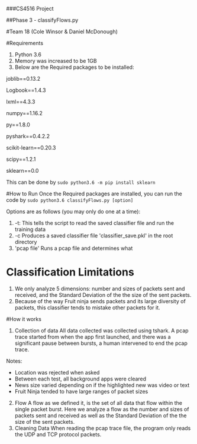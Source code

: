 ###CS4516 Project

##Phase 3 - classifyFlows.py

#Team 18 (Cole Winsor & Daniel McDonough)

#Requirements

1. Python 3.6
2. Memory was increased to be 1GB
3. Below are the Required packages to be installed:

  joblib==0.13.2

  Logbook==1.4.3

  lxml==4.3.3

  numpy==1.16.2

  py==1.8.0

  pyshark==0.4.2.2

  scikit-learn==0.20.3

  scipy==1.2.1

  sklearn==0.0


This can be done by
`sudo python3.6 -m pip install sklearn`


#How to Run
Once the Required packages are installed, you can run the code by
`sudo python3.6 classifyFlows.py [option]`


Options are as follows (you may only do one at a time):
1. -t: This tells the script to read the saved classifier file and run the training data
2. -c Produces a saved classifier file 'classifier_save.pkl' in the root directory
3. 'pcap file' Runs a pcap file and determines what

# Classification Limitations
1. We only analyze 5 dimensions: number and sizes of packets sent and received, and the Standard Deviation of the the size of the sent packets.
2. Because of the way Fruit ninja sends packets and its large diversity of packets, this classifier tends to mistake other packets for it.


#How it works
1. Collection of data
All data collected was collected using tshark. A pcap trace started from when the app first launched, and there was a significant pause between bursts, a human intervened to end the pcap trace.

Notes:
- Location was rejected when asked
- Between each test, all background apps were cleared
- News size varied depending on if the highlighted new was video or text
- Fruit Ninja tended to have large ranges of packet sizes


2. Flow
A flow as we defined it, is the set of all data that flow within the single packet burst. Here we analyze a flow as the number and sizes of packets sent and received as well as the Standard Deviation of the the size of the sent packets.
3. Cleaning Data
When reading the pcap trace file, the program only reads the UDP and TCP protocol packets.
